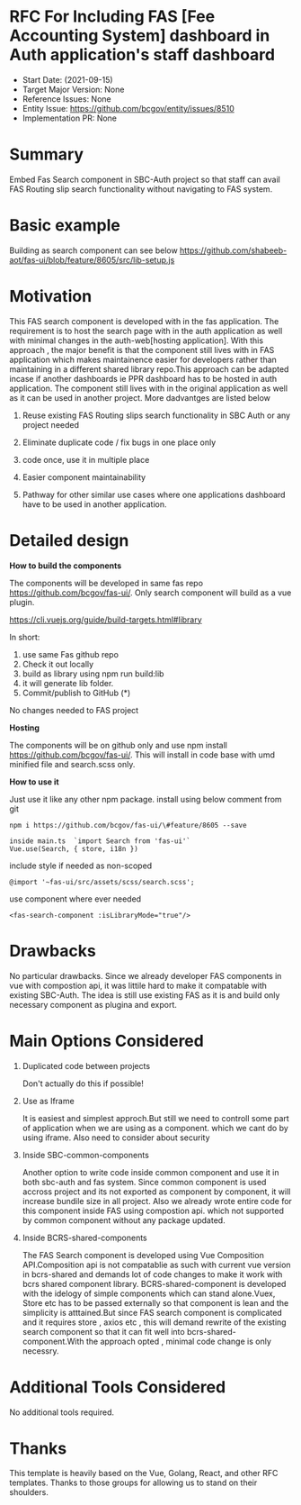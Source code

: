 # RFC For Including FAS [Fee Accounting System] dashboard in Auth application's staff dashboard

- Start Date: (2021-09-15)
- Target Major Version: None
- Reference Issues: None
- Entity Issue: https://github.com/bcgov/entity/issues/8510
- Implementation PR: None

# Summary

Embed Fas Search component in SBC-Auth project so that  staff can avail FAS Routing slip search functionality without navigating to FAS system.
 
# Basic example

Building as search component can see below 
https://github.com/shabeeb-aot/fas-ui/blob/feature/8605/src/lib-setup.js


# Motivation

This FAS search component is developed with in the fas application. The requirement is to host the search page with in the auth application as well with minimal changes in the auth-web[hosting application].
With this approach , the major benefit is that the component still lives with in FAS application which makes maintainence easier for developers rather than maintaining in a different shared library repo.This approach can be adapted incase if another dashboards ie PPR dashboard has to be hosted in auth application. The component still lives with in the original application as well as it can be used in another project. More dadvantges are listed below
 
1) Reuse existing FAS Routing slips search functionality in SBC Auth or any project needed

2) Eliminate duplicate code / fix bugs in one place only

3) code once, use it in multiple place

4) Easier component maintainability

6) Pathway for other similar use cases where one applications dashboard have to be used in another application.


# Detailed design

**How to build the components**

The components will be developed in same fas repo https://github.com/bcgov/fas-ui/. Only search component will build as a vue plugin.

https://cli.vuejs.org/guide/build-targets.html#library 

In short:
1. use same Fas github repo
2. Check it out locally
3. build as library using npm run build:lib
4. it will generate lib folder.
5. Commit/publish to GitHub (*)

No changes needed to FAS project



**Hosting**

The components will be on github only and use npm install https://github.com/bcgov/fas-ui/. This will install in code base with umd minified file and search.scss only.

**How to use it**

Just use it like any other npm package. 
install using below comment from git
```
npm i https://github.com/bcgov/fas-ui/\#feature/8605 --save
```
```
inside main.ts  `import Search from 'fas-ui'`
Vue.use(Search, { store, i18n })
```
include style if needed as non-scoped
```
@import '~fas-ui/src/assets/scss/search.scss';
```
use component where ever needed  
```          
<fas-search-component :isLibraryMode="true"/>
```

# Drawbacks

No particular drawbacks. Since we already developer FAS components in vue with compostion api, it was littile hard to make it compatable with existing SBC-Auth.
The idea is still use existing FAS as it is and build only necessary component as plugina and export.



# Main Options Considered

1) Duplicated code between projects

    Don't actually do this if possible!

2) Use as Iframe 

    It is easiest and simplest approch.But still we need to controll some part of application when we are using as a component. which we cant do by  using iframe. Also need to consider about security

3) Inside SBC-common-components

    Another option to write code inside common component and use it in both sbc-auth and fas system. Since common component is used accross project and its not exported as component by component, it will increase bundile size in all project. Also we already wrote entire code for this component inside FAS using compostion api. which not supported by common component without any package updated.

4) Inside BCRS-shared-components
    
    The FAS Search component is developed using Vue Composition API.Composition api is not compatablie as such with current vue version in bcrs-shared and demands  lot of code changes to make it work with bcrs shared component library.
    BCRS-shared-component is developed with the idelogy of simple components which can stand alone.Vuex, Store etc has to be passed externally so that component is lean and the simplicity is atttained.But since FAS search component is complicated and it requires store , axios etc , this will demand rewrite of the existing search component so that it can fit well into bcrs-shared-component.With the approach opted , minimal code change is only necessry. 
   

# Additional Tools Considered


No additional tools required.

# Thanks

This template is heavily based on the Vue, Golang, React, and other RFC templates. Thanks to those groups for allowing us to stand on their shoulders.

